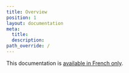```yaml
---
title: Overview
position: 1
layout: documentation
meta:
  title:
  description:
path_override: /
---
```


This documentation is [available in French only](/fr/apps/carre-pos).